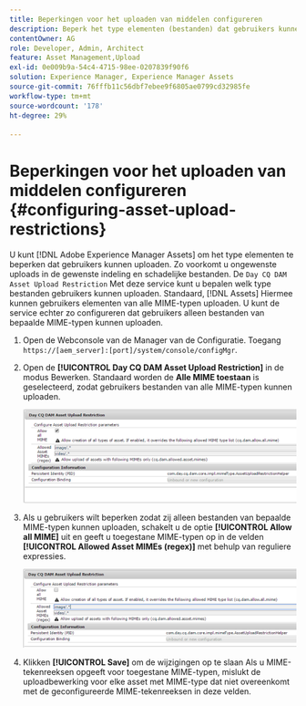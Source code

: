 ```yaml
---
title: Beperkingen voor het uploaden van middelen configureren
description: Beperk het type elementen (bestanden) dat gebruikers kunnen uploaden
contentOwner: AG
role: Developer, Admin, Architect
feature: Asset Management,Upload
exl-id: 0e009b9a-54c4-4715-98ee-0207839f90f6
solution: Experience Manager, Experience Manager Assets
source-git-commit: 76fffb11c56dbf7ebee9f6805ae0799cd32985fe
workflow-type: tm+mt
source-wordcount: '178'
ht-degree: 29%

---
```


# Beperkingen voor het uploaden van middelen configureren {#configuring-asset-upload-restrictions}

U kunt [!DNL Adobe Experience Manager Assets] om het type elementen te beperken dat gebruikers kunnen uploaden. Zo voorkomt u ongewenste uploads in de gewenste indeling en schadelijke bestanden. De `Day CQ DAM Asset Upload Restriction` Met deze service kunt u bepalen welk type bestanden gebruikers kunnen uploaden. Standaard, [!DNL Assets] Hiermee kunnen gebruikers elementen van alle MIME-typen uploaden. U kunt de service echter zo configureren dat gebruikers alleen bestanden van bepaalde MIME-typen kunnen uploaden.

1. Open de Webconsole van de Manager van de Configuratie. Toegang `https://[aem_server]:[port]/system/console/configMgr`.
1. Open de **[!UICONTROL Day CQ DAM Asset Upload Restriction]** in de modus Bewerken. Standaard worden de **Alle MIME toestaan** is geselecteerd, zodat gebruikers bestanden van alle MIME-typen kunnen uploaden.

   ![chlimage_1-378](assets/chlimage_1-378.png)

1. Als u gebruikers wilt beperken zodat zij alleen bestanden van bepaalde MIME-typen kunnen uploaden, schakelt u de optie **[!UICONTROL Allow all MIME]** uit en geeft u toegestane MIME-typen op in de velden **[!UICONTROL Allowed Asset MIMEs (regex)]** met behulp van reguliere expressies.

   ![chlimage_1-379](assets/chlimage_1-379.png)

1. Klikken **[!UICONTROL Save]** om de wijzigingen op te slaan Als u MIME-tekenreeksen opgeeft voor toegestane MIME-typen, mislukt de uploadbewerking voor elke asset met MIME-type dat niet overeenkomt met de geconfigureerde MIME-tekenreeksen in deze velden.

